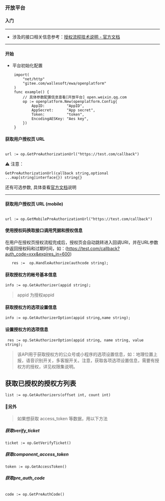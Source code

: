 ### 开放平台

#### 入门

----
* 涉及的接口相关信息参考：[授权流程技术说明 - 官方文档](https://open.weixin.qq.com/cgi-bin/showdocument?action=dir_list&t=resource/res_list&verify=1&id=open1453779503&token=&lang=)
----

#### 开始
* 平台初始化配置
```golang
    import(
        "net/http"
        "gitee.com/wallesoft/ewa/openplatform"
    )
    func example() {
        // 具体参数配置信息查看[开放平台] open.weixin.qq.com
        op := openplatform.New(openplatform.Config{
            AppID:          "AppID",
            AppSecret:      "App secret",
            Token:          "token",
            EncodingAESKey: "Aes key", 
        })
    }
```



#### 获取用户授权页 URL

```golang

url := op.GetPreAuthorizationUrl("https://test.com/callback")

```
:warning: 注意：
```
GetPreAuthorizationUrl(callback string,optional ...map[string]interface{}) string{}
```
还有可选参数, 具体查看[官方文档](https://developers.weixin.qq.com/doc/oplatform/Third-party_Platforms/Authorization_Process_Technical_Description.html)说明

---
#### 获取用户授权页 URL (mobile) 
```golang

url := op.GetMobilePreAuthorizationUrl("https://test.com/callback")

```


#### 使用授权码换取接口调用凭据和授权信息

在用户在授权页授权流程完成后，授权页会自动跳转进入回调URI，并在URL参数中返回授权码和过期时间，如：(https://test.com/callback?auth_code=xxx&expires_in=600)

```golang
   res :=  op.HandleAuthorize(authcode string);
```



#### 获取授权方的帐号基本信息

```golang
info := op.GetAuthorizer(appid string);
```
> appid 为授权appid
#### 获取授权方的选项设置信息

```golang
info := op.GetAuthorizerOption(appid string,name string);
```

#### 设置授权方的选项信息

```golang
 res := op.SetAuthorizerOption(appid string, name string, value string);
```

> 该API用于获取授权方的公众号或小程序的选项设置信息，如：地理位置上报，语音识别开关，多客服开关。注意，获取各项选项设置信息，需要有授权方的授权，详见权限集说明。


## 获取已授权的授权方列表

```golang
list := op.GetAuthorizers(offset int, count int)
```

#### :man:另外

> 如果想获取 access_token 等数据，用以下方法

##### 获取verify_ticket

```golang
ticket := op.GetVerifyTicket()
```
##### 获取component_access_token

```golang
token := op.GetAccessToken()
```
##### 获取pre_auth_code

```golang

code := op.GetPreAuthCode()

```